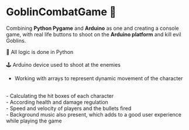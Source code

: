 # GoblinCombatGame :japanese_goblin:
Combining <b>Python Pygame</b> and <b>Arduino</b> as one and creating a console game, with real life buttons to shoot on the <b>Arduino platform</b> and kill evil Goblins.

:snake:	All logic is done in Python	<br>
<br>
:joystick: Arduino device used to shoot at the enemies
<br>
 - Working with arrays to represent dynamic movement of the character
 <br>
 - Calculating the hit boxes of each character
 <br>
 - According health and damage regulation
 <br>
 - Speed and velocity of players and the bullets fired
 <br>
 - Background music also present, which adds to a good user experience while playing the game

